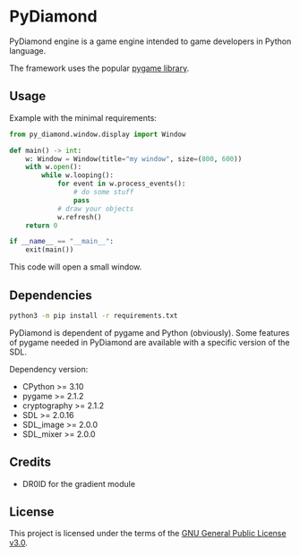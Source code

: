 # PyDiamond
PyDiamond engine is a game engine intended to game developers in Python language.

The framework uses the popular [pygame library](https://github.com/pygame/pygame/).

## Usage
Example with the minimal requirements:
```py
from py_diamond.window.display import Window

def main() -> int:
    w: Window = Window(title="my window", size=(800, 600))
    with w.open():
        while w.looping():
            for event in w.process_events():
                # do some stuff
                pass
            # draw your objects
            w.refresh()
    return 0

if __name__ == "__main__":
    exit(main())
```
This code will open a small window.

## Dependencies
```sh
python3 -m pip install -r requirements.txt
```
PyDiamond is dependent of pygame and Python (obviously). Some features of pygame needed in PyDiamond are available with a specific version of the SDL.

Dependency version:
- CPython >= 3.10
- pygame >= 2.1.2
- cryptography >= 2.1.2
- SDL >= 2.0.16
- SDL_image >= 2.0.0
- SDL_mixer >= 2.0.0

## Credits
- DR0ID for the gradient module

## License
This project is licensed under the terms of the [GNU General Public License v3.0](./LICENSE).
